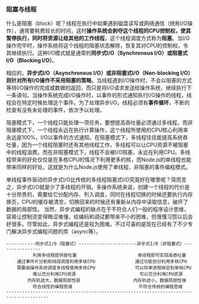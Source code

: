 ### 阻塞与线程

什么是阻塞（block）呢？线程在执行中如果遇到磁盘读写或网络通信（统称I/O操作），通常要耗费较长的时间，这时**操作系统会剥夺这个线程的CPU控制权，使其暂停执行，同时将资源让给其他的工作线程**，这个线程调度方式称为**阻塞**。当I/O操作完毕时，操作系统将这个线程的阻塞状态解除，恢复其对CPU的控制权，令其继续执行。这种I/O模式就是通常的**同步式I/O（Synchronous I/O）**或**阻塞式I/O（Blocking I/O）**。

相应的，**异步式I/O（Asynchronous I/O）或非阻塞式I/O（Non-blocking I/O）则针对所有I/O操作不采用阻塞的策略**。当线程遇到I/O操作时，不会以阻塞的方式等待I/O操作的完成或数据的返回，而只是将I/O请求发送给操作系统，继续执行下一条语句。当操作系统完成I/O操作时，以事件的形式通知执行I/O操作的线程，线程会在特定时候处理这个事件。为了处理异步I/O，线程必须有**事件循环**，不断的检查有没有未处理的事件，依次予以处理。

阻塞模式下，一个线程只能处理一项任务，要想提高吞吐量必须通过多线程。而非阻塞模式下，一个线程永远在执行计算操作，这个线程所使用的CPU核心利用率永远是100%，I/O以事件的方式通知。在阻塞模式下，多线程往往能提高系统吞吐量，因为一个线程阻塞时还有其他线程工作，多线程可以让CPU资源不被阻塞中的线程浪费。而在非阻塞模式下，线程不会被I/O阻塞，永远在利用CPU。多线程带来的好处仅仅是在多核CPU的情况下利用更多的核，而Node.js的单线程也能带来同样的好处。这就是为什么Node.js使用了单线程、非阻塞的事件编程模式。

单线程事件驱动的异步式I/O比传统的多线程阻塞式I/O究竟好在哪里呢？简而言之，异步式I/O就是少了多线程的开销。多操作系统来说，创建一个线程的代价是十分昂贵的，需要给它分配内存、列入调度，同时在线程切换的时候还要执行内存换页，CPU的缓存被清空，切换回来的时候还有重新从内存中读取信息，破坏了数据的局部性。
当然，异步式编程的缺点在于不符合人们一般的程序设计思维，容易让控制流变得晦涩难懂，给编码和调试都带来不小的困难，但慢慢习惯以后会好很多。尽管如此，异步式编程还是较为困难。不过可喜的是现在已经有了不少专门解决异步式编程问题的库（async等）。

```
-----------同步式I/O（阻塞式）----------------------异步式I/O（非阻塞式）----------------
          利用多线程提供吞吐量                       单线程即可实现高吞吐量
    通过事件片分割和线段调度利用多核CPU               通过功能划分利用多核CPU
    需要由操作系统调度多线程使用多核CPU               可以将单进程绑定到单核CPU
          难以充分利用CPU资源                        可以充分利用CPU资源
        内存轨迹大，数据局部性弱                    内存轨迹小，数据局部性强
          符合线性的编程思维                         不符合传统的编程思维
--------------------------------------------------------------------------------------
```